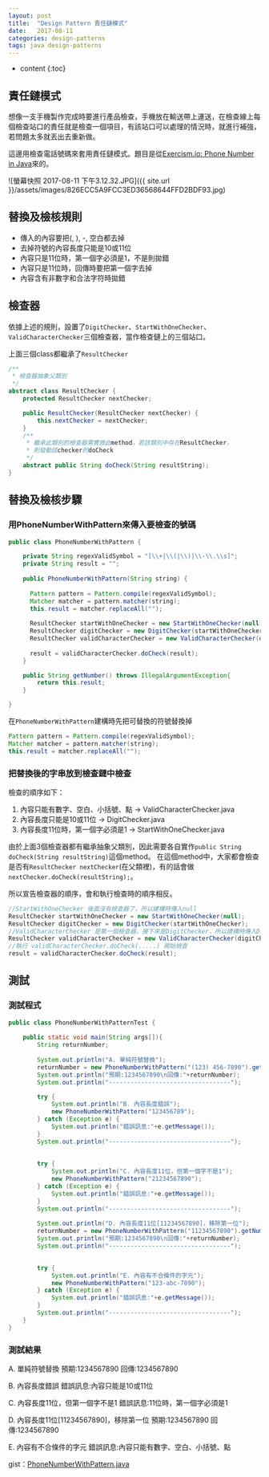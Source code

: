 ```yaml
---
layout: post
title:  "Design Pattern 責任鏈模式"
date:   2017-08-11
categories: design-patterns
tags: java design-patterns
---
```


* content
{:toc}


## 責任鏈模式

想像一支手機製作完成時要進行產品檢查，手機放在輸送帶上運送，在檢查線上每個檢查站口的責任就是檢查一個項目，有該站口可以處理的情況時，就進行補強，若問題太多就丟出去重新做。

這邊用檢查電話號碼來套用責任鏈模式。題目是從[Exercism.io: Phone Number in Java](http://exercism.io/exercises/java/phone-number/readme)來的。

![螢幕快照 2017-08-11 下午3.12.32.JPG]({{ site.url }}/assets/images/826ECC5A9FCC3ED36568644FFD2BDF93.jpg)

## 替換及檢核規則
* 傳入的內容要把(, ), -, 空白都去掉
* 去掉符號的內容長度只能是10或11位
* 內容只是11位時，第一個字必須是1，不是則拋錯
* 內容只是11位時，回傳時要把第一個字去掉
* 內容含有非數字和合法字符時拋錯

## 檢查器
依據上述的規則，設置了`DigitChecker`、`StartWithOneChecker`、`ValidCharacterChecker`三個檢查器，當作檢查鏈上的三個站口。

上面三個class都繼承了`ResultChecker`

```java
/**
 * 檢查器抽象父類別
 */
abstract class ResultChecker {
	protected ResultChecker nextChecker;

	public ResultChecker(ResultChecker nextChecker) {
		this.nextChecker = nextChecker;
	}
	/**
	 * 繼承此類別的檢查器需實做此method，若該類別中存在ResultChecker，
	 * 則發動該checker的doCheck
	 */
	abstract public String doCheck(String resultString);
}
```



## 替換及檢核步驟


### 用PhoneNumberWithPattern來傳入要檢查的號碼

```java
public class PhoneNumberWithPattern {

	private String regexValidSymbol = "[\\+|\\(|\\)|\\-\\.\\s]";
	private String result = "";
	
	public PhoneNumberWithPattern(String string) {
	
	  Pattern pattern = Pattern.compile(regexValidSymbol);
      Matcher matcher = pattern.matcher(string);
      this.result = matcher.replaceAll("");
        
      ResultChecker startWithOneChecker = new StartWithOneChecker(null);
      ResultChecker digitChecker = new DigitChecker(startWithOneChecker);
      ResultChecker validCharacterChecker = new ValidCharacterChecker(digitChecker);
        
      result = validCharacterChecker.doCheck(result);
	}

	public String getNumber() throws IllegalArgumentException{
		return this.result;
	}

}
```

在`PhoneNumberWithPattern`建構時先把可替換的符號替換掉
```java
Pattern pattern = Pattern.compile(regexValidSymbol);
Matcher matcher = pattern.matcher(string);
this.result = matcher.replaceAll("");
```

### 把替換後的字串放到檢查鏈中檢查

檢查的順序如下：
1. 內容只能有數字、空白、小括號、點 -> ValidCharacterChecker.java
2. 內容長度只能是10或11位 -> DigitChecker.java
3. 內容長度11位時，第一個字必須是1 -> StartWithOneChecker.java

由於上面3個檢查器都有繼承抽象父類別，因此需要各自實作`public String doCheck(String resultString)`這個method。
在這個method中，大家都會檢查是否有`ResultChecker nextChecker`(在父類裡)，有的話會做`nextChecker.doCheck(resultString);`。

所以宣告檢查器的順序，會和執行檢查時的順序相反。
```java
//StartWithOneChecker 後面沒有檢查器了，所以建構時傳入null
ResultChecker startWithOneChecker = new StartWithOneChecker(null);
ResultChecker digitChecker = new DigitChecker(startWithOneChecker);
//ValidCharacterChecker 是第一個檢查器，接下來是DigitChecker，所以建構時傳入DigitChecker
ResultChecker validCharacterChecker = new ValidCharacterChecker(digitChecker);
//執行 validCharacterChecker.doCheck(.....) 開始檢查 
result = validCharacterChecker.doCheck(result);
```

## 測試

### 測試程式
```java
public class PhoneNumberWithPatternTest {
    
    public static void main(String args[]){
    	String returnNumber;
    	
    	System.out.println("A. 單純符號替換");
    	returnNumber = new PhoneNumberWithPattern("(123) 456-7890").getNumber();
    	System.out.println("預期:1234567890\n回傳:"+returnNumber);
    	System.out.println("----------------------------------");    	

    	try {
    		System.out.println("B. 內容長度錯誤");
			new PhoneNumberWithPattern("123456789");
		} catch (Exception e) {
			System.out.println("錯誤訊息:"+e.getMessage());
		}
    	System.out.println("----------------------------------"); 
    	
    	
    	try {
    		System.out.println("C. 內容長度11位，但第一個字不是1");
    		new PhoneNumberWithPattern("21234567890");
		} catch (Exception e) {
			System.out.println("錯誤訊息:"+e.getMessage());
		}
    	System.out.println("----------------------------------");
    	
    	System.out.println("D. 內容長度11位[11234567890]，移除第一位");
    	returnNumber = new PhoneNumberWithPattern("11234567890").getNumber();
    	System.out.println("預期:1234567890\n回傳:"+returnNumber);
    	System.out.println("----------------------------------");   
    	

    	try {
    		System.out.println("E. 內容有不合條件的字元");
    		new PhoneNumberWithPattern("123-abc-7890");
		} catch (Exception e) {
			System.out.println("錯誤訊息:"+e.getMessage());
		}
    	System.out.println("----------------------------------");
    }
}
```
### 測試結果

A. 單純符號替換
預期:1234567890
回傳:1234567890

B. 內容長度錯誤
錯誤訊息:內容只能是10或11位

C. 內容長度11位，但第一個字不是1
錯誤訊息:11位時，第一個字必須是1
   
D. 內容長度11位[11234567890]，移除第一位
預期:1234567890
回傳:1234567890

E. 內容有不合條件的字元
錯誤訊息:內容只能有數字、空白、小括號、點


gist：[PhoneNumberWithPattern.java](https://gist.github.com/hatoto/53d7a006549c2d871425d76cb89317e2)

